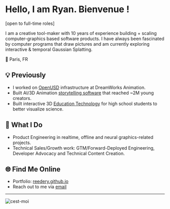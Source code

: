 # Hello, I am Ryan. Bienvenue !

[open to full-time roles]

I am a creative tool-maker with 10 years of experience building + scaling computer-graphics based software products. I have always been fascinated by computer programs that draw pictures and am currently exploring interactive & temporal Gaussian Splatting. 

📍 Paris, FR
 
## 💡 Previously

- I worked on [OpenUSD](https://github.com/PixarAnimationStudios/OpenUSD) infrastructure at DreamWorks Animation.
- Built AI/3D Animation [storytelling software](https://www.youtube.com/@MovieBotTV) that reached ~2M young creators.
- Built interactive 3D [Education Technology](https://viewer.10k.science) for high school students to better visualize science. 

## 🚀 What I Do

- Product Engineering in realtime, offline and neural graphics-related projects.
- Technical Sales/Growth work: GTM/Forward-Deployed Engineering, Developer Advocacy and Technical Content Creation.

## 🌐 Find Me Online

- Portfolio: [reedery.github.io](https://reedery.github.io/)
- Reach out to me via [email](mailto:reede.ryan@gmail.com)

---
![cest-moi](ryan-bike.jpg)
